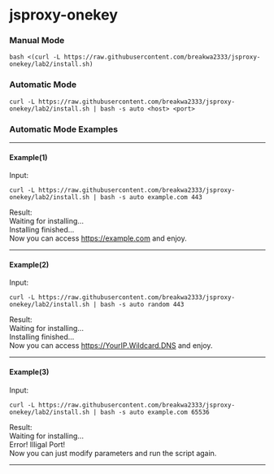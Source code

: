 # jsproxy-onekey
### Manual Mode
```
bash <(curl -L https://raw.githubusercontent.com/breakwa2333/jsproxy-onekey/lab2/install.sh)
```
### Automatic Mode
```
curl -L https://raw.githubusercontent.com/breakwa2333/jsproxy-onekey/lab2/install.sh | bash -s auto <host> <port>
```
### Automatic Mode Examples 
***
#### Example(1)  
Input:  
```
curl -L https://raw.githubusercontent.com/breakwa2333/jsproxy-onekey/lab2/install.sh | bash -s auto example.com 443
```
Result:  
Waiting for installing...  
Installing finished...  
Now you can access https://example.com and enjoy.  
***
#### Example(2)  
Input:  
```
curl -L https://raw.githubusercontent.com/breakwa2333/jsproxy-onekey/lab2/install.sh | bash -s auto random 443
```
Result:  
Waiting for installing...  
Installing finished...  
Now you can access https://YourIP.Wildcard.DNS and enjoy.  
***
#### Example(3)  
Input:  
```
curl -L https://raw.githubusercontent.com/breakwa2333/jsproxy-onekey/lab2/install.sh | bash -s auto example.com 65536
```
Result:  
Waiting for installing...  
Error! Illigal Port!  
Now you can just modify parameters and run the script again.   
***
